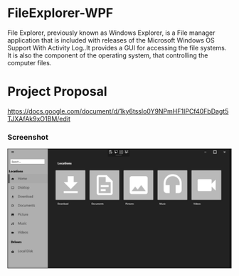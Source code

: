 # FileExplorer-WPF
File Explorer, previously known as Windows Explorer, is a  File manager application that is included with releases of the Microsoft Windows OS Support With Activity Log..It provides a GUI for accessing the file systems. It is also the component of the operating system, that controlling the computer files. 
# Project Proposal
https://docs.google.com/document/d/1ky6tsslo0Y9NPmHF1IPCf40FbDagt5TJXAfAk9xO1BM/edit
### Screenshot

![Dayoftheweek_alcohol](https://github.com/AmiinaAhmed/FileExplorer-WPF/blob/master/Screenshot/Capture.png)


